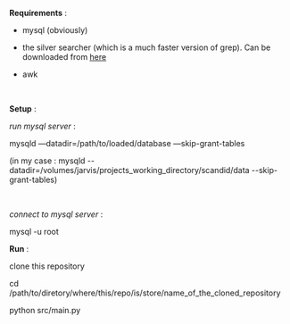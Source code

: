 **Requirements** :

- mysql (obviously)

- the silver searcher (which is a much faster version of grep). Can be
downloaded from [here](<https://github.com/ggreer/the_silver_searcher>)

- awk

 

**Setup** :

<i>run mysql server</i> :

mysqld —datadir=/path/to/loaded/database —skip-grant-tables

(in my case : mysqld
--datadir=/volumes/jarvis/projects\_working\_directory/scandid/data
--skip-grant-tables)

 

<i>connect to mysql server</i> :

mysql -u root


**Run** : 

clone this repository

cd /path/to/diretory/where/this/repo/is/store/name_of_the_cloned_repository

python src/main.py